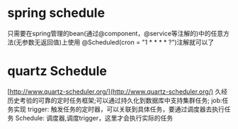 # spring schedule
只需要在spring管理的bean(通过@component，@service等注解的)中的任意方法(无参数无返回值)上使用 @Scheduled(cron = "1 * * * * ?")注解就可以了

# quartz Schedule
[http://www.quartz-scheduler.org/](http://www.quartz-scheduler.org/)
久经历史考验的可靠的定时任务框架;可以通过持久化到数据库中支持集群任务;
job:任务实现
trigger: 触发任务的定时器，可以关联到具体任务，要通过调度器去执行任务
Schedule: 调度器,调度trigger，这里才会执行实际的任务
